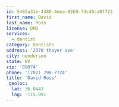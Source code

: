 ```yaml
---
id: 5485a31e-4388-4eea-82b9-73c40ca9f722
first_name: David
last_name: Ross
license: DMD
services:
  - dentist
category: Dentists
address: '2370 thayer ave'
city: henderson
state: NV
zip: '89074'
phone: '(702) 798-7724'
title: 'David Ross'
_geoloc:
  lat: 36.0443
  lng: -115.091
---
```

